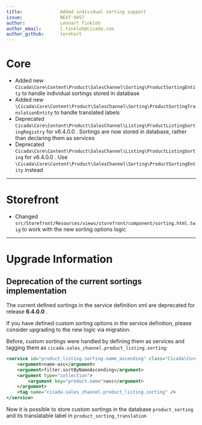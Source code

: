 ```yaml
---
title:              Added individual sorting support
issue:              NEXT-9457
author:             Lennart Tinkloh
author_email:       l.tinkloh@cicada.com
author_github:      lernhart
---
```

# Core
* Added new `Cicada\Core\Content\Product\SalesChannel\Sorting\ProductSortingEntity` to handle individual sortings stored in database
* Added new `\Cicada\Core\Content\Product\SalesChannel\Sorting\ProductSortingTranslationEntity` to handle translated labels
* Deprecated `Cicada\Core\Content\Product\SalesChannel\Listing\ProductListingSortingRegistry` for v6.4.0.0 . 
  Sortings are now stored in database, rather than declaring them as services
* Deprecated `Cicada\Core\Content\Product\SalesChannel\Listing\ProductListingSorting` for v6.4.0.0 .
  Use `\Cicada\Core\Content\Product\SalesChannel\Sorting\ProductSortingEntity` instead
___
# Storefront
* Changed `src/Storefront/Resources/views/storefront/component/sorting.html.twig` to work with the new sorting options logic
___
# Upgrade Information

## Deprecation of the current sortings implementation

The current defined sortings in the service definition xml are deprecated for release **6.4.0.0** .

If you have defined custom sorting options in the service definition, please consider upgrading to the new logic via migration.

Before, custom sortings were handled by defining them as services and tagging them as `cicada.sales_channel.product_listing.sorting`:
```xml
<service id="product_listing.sorting.name_ascending" class="Cicada\Core\Content\Product\SalesChannel\Listing\ProductListingSorting">
    <argument>name-asc</argument>
    <argument>filter.sortByNameAscending</argument>
    <argument type="collection">
        <argument key="product.name">asc</argument>
    </argument>
    <tag name="cicada.sales_channel.product_listing.sorting" />
</service>
```
Now it is possible to store custom sortings in the database `product_sorting` and its translatable label in `product_sorting_translation`
